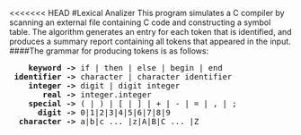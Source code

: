 <<<<<<< HEAD
#Lexical Analizer
This program simulates a C compiler by scanning an external file containing C code and constructing a symbol table. The algorithm generates an entry for each token that is identified, and produces a summary report containing all tokens that appeared in the input. 
####The grammar for producing tokens is as follows:

<pre>
    <b>keyword -></b> if | then | else | begin | end 
 <b>identifier -></b> character | character identifier 
    <b>integer -></b> digit | digit integer 
       <b>real -></b> integer.integer 
    <b>special -></b> ( | ) | [ | ] | + | - | = | , | ; 
      <b>digit -></b> 0|1|2|3|4|5|6|7|8|9 
  <b>character -></b> a|b|c ... |z|A|B|C ... |Z
</pre>


